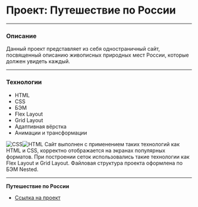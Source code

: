 # Проект: Путешествие по России

---

### Описание

Данный проект представляет из себя одностраничный сайт, посвященный описанию живописных природных мест России, которые должен увидеть каждый.

---

### Технологии

- HTML
- CSS
- БЭМ
- Flex Layout
- Grid Layout
- Адаптивная вёрстка
- Анимации и трансформации

![CSS](https://img.shields.io/badge/CSS-black?style=for-the-badge&logo=css3&logoColor=blue)![HTML](https://img.shields.io/badge/HTML-black?style=for-the-badge&logo=html5)
Сайт выполнен с применением таких технологий как HTML и CSS, корректно отображается на экранах популярных форматов. При построении сеток использовались такие технологии как Flex Layout и Grid Layout. Файловая структура проекта оформлена по БЭМ Nested.

---

**Путешествие по России**

- [Ссылка на проект](https://kazankovstas.github.io/russian-travel/)
